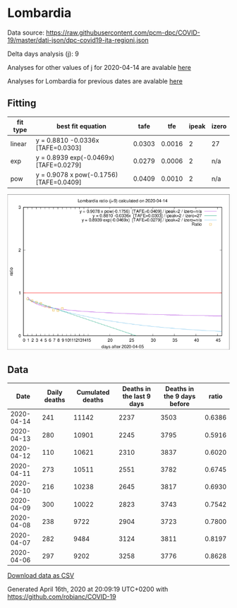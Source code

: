 # Lombardia

Data source: https://raw.githubusercontent.com/pcm-dpc/COVID-19/master/dati-json/dpc-covid19-ita-regioni.json

Delta days analysis (j): 9

Analyses for other values of j for 2020-04-14 are avalable [here](../2020-04-14/README.md)

Analyses for Lombardia for previous dates are avalable [here](../README.md)

## Fitting 
|fit type|best fit equation|tafe|tfe|ipeak|izero|
|-------|-----|--------|------|---|---|
|linear|y = 0.8810 -0.0336x  [TAFE=0.0303]|0.0303|0.0016|2|27|
|exp|y = 0.8939 exp(-0.0469x)  [TAFE=0.0279]|0.0279|0.0006|2|n/a|
|pow|y = 0.9078 x pow(-0.1756)  [TAFE=0.0409]|0.0409|0.0010|2|n/a|

![Plot](COVID-19_lombardia_j9_2020-04-14.png)

## Data
|Date|Daily deaths|Cumulated deaths|Deaths in the last 9 days|Deaths in the 9 days before|ratio|
|----|----------|-----------|-------|--------------------|-----|
|2020-04-14|241|11142|2237|3503|0.6386|
|2020-04-13|280|10901|2245|3795|0.5916|
|2020-04-12|110|10621|2310|3837|0.6020|
|2020-04-11|273|10511|2551|3782|0.6745|
|2020-04-10|216|10238|2645|3817|0.6930|
|2020-04-09|300|10022|2823|3743|0.7542|
|2020-04-08|238|9722|2904|3723|0.7800|
|2020-04-07|282|9484|3124|3811|0.8197|
|2020-04-06|297|9202|3258|3776|0.8628|

[Download data as CSV](COVID-19_lombardia_j9_2020-04-14.csv)

Generated April 16th, 2020 at 20:09:19 UTC+0200 with https://github.com/robianc/COVID-19
